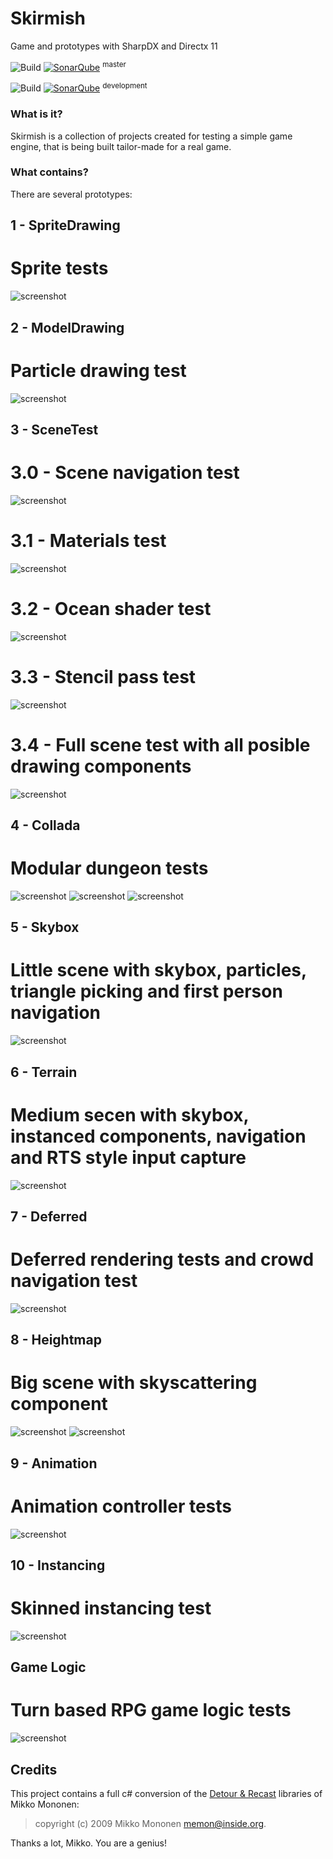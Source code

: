 # Skirmish
Game and prototypes with SharpDX and Directx 11

![Build](https://github.com/Selinux24/Skirmish/workflows/Build/badge.svg?branch=master)
[![SonarQube](https://sonarcloud.io/api/project_badges/measure?project=Selinux24_Skirmish_master&metric=alert_status)](https://sonarcloud.io/dashboard?id=Selinux24_Skirmish_master) 
<sup>master</sup>

![Build](https://github.com/Selinux24/Skirmish/workflows/Build/badge.svg?branch=dev)
[![SonarQube](https://sonarcloud.io/api/project_badges/measure?project=Selinux24_Skirmish_dev&metric=alert_status)](https://sonarcloud.io/dashboard?id=Selinux24_Skirmish_dev) 
<sup>development</sup>

### What is it?

Skirmish is a collection of projects created for testing a simple game engine, that is being built tailor-made for a real game.

### What contains?

There are several prototypes:

 ## 1 - SpriteDrawing
 
 # Sprite tests
 ![screenshot](/Docs/Images/1.png?raw=true)
 
 ## 2 - ModelDrawing
 
 # Particle drawing test
 ![screenshot](/Docs/Images/2.png?raw=true)
 
 ## 3 - SceneTest
 
 # 3.0 - Scene navigation test
 
 ![screenshot](/Docs/Images/3.0.png?raw=true)
 
 # 3.1 - Materials test
 
 ![screenshot](/Docs/Images/3.1.png?raw=true)
 
 # 3.2 - Ocean shader test
 
 ![screenshot](/Docs/Images/3.2.png?raw=true)
 
 # 3.3 - Stencil pass test
 
 ![screenshot](/Docs/Images/3.3.png?raw=true)
 
 # 3.4 - Full scene test with all posible drawing components
 
 ![screenshot](/Docs/Images/3.4.png?raw=true)
 
 ## 4 - Collada
 
 # Modular dungeon tests
  
 ![screenshot](/Docs/Images/4.0.png?raw=true)
 ![screenshot](/Docs/Images/4.1.png?raw=true)
 ![screenshot](/Docs/Images/4.2.png?raw=true)
 
 ## 5 - Skybox
 
 # Little scene with skybox, particles, triangle picking and first person navigation
 
 ![screenshot](/Docs/Images/5.png?raw=true)
 
 ## 6 - Terrain
 
 # Medium secen with skybox, instanced components, navigation and RTS style input capture
 
 ![screenshot](/Docs/Images/6.png?raw=true)
 
 ## 7 - Deferred
 
 # Deferred rendering tests and crowd navigation test
 
 ![screenshot](/Docs/Images/7.png?raw=true)
 
 ## 8 - Heightmap
 
 # Big scene with skyscattering component
 
 ![screenshot](/Docs/Images/8.0.png?raw=true)
 ![screenshot](/Docs/Images/8.1.png?raw=true)
 
 ## 9 - Animation
 
 # Animation controller tests
 
 ![screenshot](/Docs/Images/9.png?raw=true)
 
 ## 10 - Instancing
 
 # Skinned instancing test
 
 ![screenshot](/Docs/Images/10.png?raw=true)
 
 ## Game Logic
 
 # Turn based RPG game logic tests
 
 ![screenshot](/Docs/Images/Z.png?raw=true)
 
 ## Credits

 This project contains a full c# conversion of the [Detour & Recast](https://github.com/recastnavigation/recastnavigation) libraries of Mikko Mononen:
 
 > copyright (c) 2009 Mikko Mononen memon@inside.org.
 
 Thanks a lot, Mikko. You are a genius!
